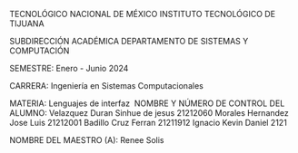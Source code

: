 TECNOLÓGICO​ ​NACIONAL​ ​DE​ ​MÉXICO
INSTITUTO TECNOLÓGICO DE TIJUANA

SUBDIRECCIÓN ACADÉMICA
DEPARTAMENTO DE SISTEMAS Y COMPUTACIÓN

SEMESTRE: 
Enero - Junio 2024

CARRERA: 
Ingeniería en Sistemas Computacionales

MATERIA:
Lenguajes de interfaz
​
NOMBRE Y NÚMERO DE CONTROL DEL ALUMNO:
Velazquez Duran Sinhue de jesus 21212060
Morales Hernandez Jose Luis 21212001
Badillo Cruz Ferran 21211912
Ignacio Kevin Daniel 2121


NOMBRE DEL MAESTRO (A):
Renee Solis
